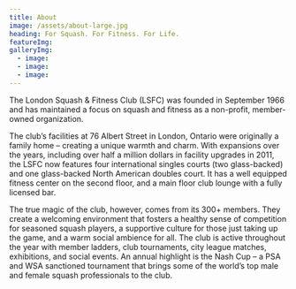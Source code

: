 ```yaml
---
title: About
image: /assets/about-large.jpg
heading: For Squash. For Fitness. For Life.
featureImg:
galleryImg:
  - image: 
  - image: 
  - image: 
---
```

The London Squash & Fitness Club (LSFC) was founded in September 1966 and has maintained a focus on squash and fitness as a non-profit, member-owned organization.

The club’s facilities at 76 Albert Street in London, Ontario were originally a family home – creating a unique warmth and charm. With expansions over the years, including over half a million dollars in facility upgrades in 2011, the LSFC now features four international singles courts (two glass-backed) and one glass-backed North American doubles court. It has a well equipped fitness center on the second floor, and a main floor club lounge with a fully licensed bar.

The true magic of the club, however, comes from its 300+ members. They create a welcoming environment that fosters a healthy sense of competition for seasoned squash players, a supportive culture for those just taking up the game, and a warm social ambience for all. The club is active throughout the year with member ladders, club tournaments, city league matches, exhibitions, and social events. An annual highlight is the Nash Cup – a PSA and WSA sanctioned tournament that brings some of the world’s top male and female squash professionals to the club.
